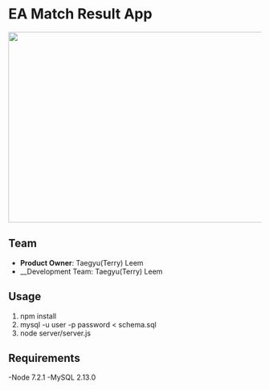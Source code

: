 # EA Match Result App


<img src="https://s3-us-west-1.amazonaws.com/taegyudocs/SnapShot.png" width="680px" height="380">

## Team

  - __Product Owner__: Taegyu(Terry) Leem
  - __Development Team: Taegyu(Terry) Leem

## Usage

1. npm install
2. mysql -u user -p password < schema.sql 
3. node server/server.js

## Requirements

-Node 7.2.1
-MySQL 2.13.0
